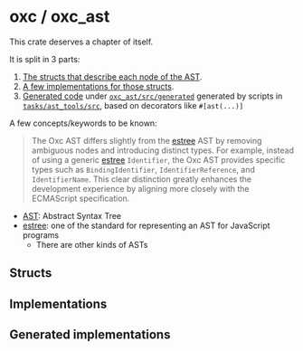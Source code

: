 # oxc / oxc_ast

This crate deserves a chapter of itself.

It is split in 3 parts:

1. [The structs that describe each node of the AST](#structs).
2. [A few implementations for those structs](#implementations).
3. [Generated code](#generated-implementations) under [`oxc_ast/src/generated`](https://github.com/oxc-project/oxc/tree/main/crates/oxc_ast/src/generated) generated by scripts in [`tasks/ast_tools/src`](https://github.com/oxc-project/oxc/tree/main/tasks/ast_tools/src), based on decorators like `#[ast(...)]`

A few concepts/keywords to be known:

> The Oxc AST differs slightly from the [estree] AST by removing ambiguous nodes and introducing distinct types.
For example, instead of using a generic [estree] `Identifier`,
the Oxc AST provides specific types such as `BindingIdentifier`, `IdentifierReference`, and `IdentifierName`.
This clear distinction greatly enhances the development experience by aligning more closely with the ECMAScript specification.

- [AST](https://en.wikipedia.org/wiki/Abstract_syntax_tree): Abstract Syntax Tree
- [estree]: one of the standard for representing an AST for JavaScript programs
  - There are other kinds of ASTs

## Structs

## Implementations

## Generated implementations

[estree]: https://github.com/estree/estree

